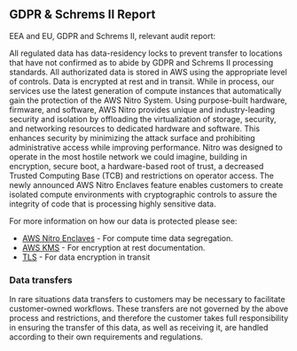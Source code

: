 ## GDPR & Schrems II Report

EEA and EU, GDPR and Schrems II, relevant audit report:

All regulated data has data-residency locks to prevent transfer to locations that have not confirmed as to abide by GDPR and Schrems II processing standards. All authorizated data is stored in AWS using the appropriate level of controls. Data is encrypted at rest and in transit. While in process, our services use the latest generation of compute instances that automatically gain the protection of the AWS Nitro System. Using purpose-built hardware, firmware, and software, AWS Nitro provides unique and industry-leading security and isolation by offloading the virtualization of storage, security, and networking resources to dedicated hardware and software. This enhances security by minimizing the attack surface and prohibiting administrative access while improving performance. Nitro was designed to operate in the most hostile network we could imagine, building in encryption, secure boot, a hardware-based root of trust, a decreased Trusted Computing Base (TCB) and restrictions on operator access. The newly announced AWS Nitro Enclaves feature enables customers to create isolated compute environments with cryptographic controls to assure the integrity of code that is processing highly sensitive data.

For more information on how our data is protected please see:
* [AWS Nitro Enclaves](https://aws.amazon.com/ec2/nitro/) - For compute time data segregation.
* [AWS KMS](https://aws.amazon.com/kms/) - For encryption at rest documentation.
* [TLS](https://en.wikipedia.org/wiki/Transport_Layer_Security) - For data encryption in transit

### Data transfers
In rare situations data transfers to customers may be necessary to facilitate customer-owned workflows. These transfers are not governed by the above process and restrictions, and therefore the customer takes full responsibility in ensuring the transfer of this data, as well as receiving it, are handled according to their own requirements and regulations.
